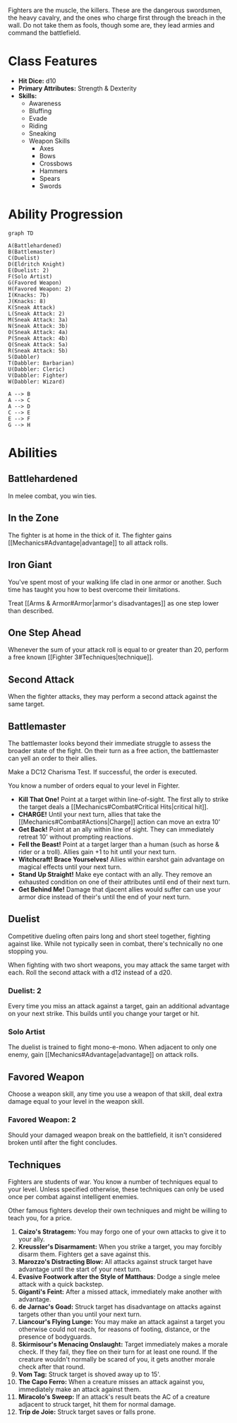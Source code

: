 Fighters are the muscle, the killers. These are the dangerous swordsmen, the heavy cavalry, and the ones who charge first through the breach in the wall. Do not take them as fools, though some are, they lead armies and command the battlefield.
# Class Features
+ **Hit Dice:** d10
+ **Primary Attributes:** Strength & Dexterity
+ **Skills:**
	+ Awareness
	+ Bluffing
	+ Evade
	+ Riding
	+ Sneaking
	+ Weapon Skills
		+ Axes
		+ Bows
		+ Crossbows
		+ Hammers
		+ Spears
		+ Swords
# Ability Progression
``` mermaid
graph TD

A(Battlehardened)
B(Battlemaster)
C(Duelist)
D(Eldritch Knight)
E(Duelist: 2)
F(Solo Artist)
G(Favored Weapon)
H(Favored Weapon: 2)
I(Knacks: 7b)
J(Knacks: 8)
K(Sneak Attack)
L(Sneak Attack: 2)
M(Sneak Attack: 3a)
N(Sneak Attack: 3b)
O(Sneak Attack: 4a)
P(Sneak Attack: 4b)
Q(Sneak Attack: 5a)
R(Sneak Attack: 5b)
S(Dabbler)
T(Dabbler: Barbarian)
U(Dabbler: Cleric)
V(Dabbler: Fighter)
W(Dabbler: Wizard)

A --> B
A --> C
A --> D
C --> E
E --> F
G --> H

```

# Abilities

## Battlehardened
In melee combat, you win ties.

## In the Zone
The fighter is at home in the thick of it. The fighter gains [[Mechanics#Advantage|advantage]] to all attack rolls.
## Iron Giant
You've spent most of your walking life clad in one armor or another. Such time has taught you how to best overcome their limitations. 

Treat [[Arms & Armor#Armor|armor's disadvantages]] as one step lower than described.
## One Step Ahead
Whenever the sum of your attack roll is equal to or greater than 20, perform a free known [[Fighter 3#Techniques|technique]].
## Second Attack
When the fighter attacks, they may perform a second attack against the same target.


## Battlemaster
The battlemaster looks beyond their immediate struggle to assess the broader state of the fight. On their turn as a free action, the battlemaster can yell an order to their allies.

Make a DC12 Charisma Test. If successful, the order is executed.

You know a number of orders equal to your level in Fighter.
+ **Kill That One!** Point at a target within line-of-sight. The first ally to strike the target deals a [[Mechanics#Combat#Critical Hits|critical hit]].
+ **CHARGE!** Until your next turn, allies that take the [[Mechanics#Combat#Actions|Charge]] action can move an extra 10'
+ **Get Back!** Point at an ally within line of sight. They can immediately retreat 10' without prompting reactions.
+ **Fell the Beast!** Point at a target larger than a human (such as horse & rider or a troll). Allies gain +1 to hit until your next turn.
+ **Witchcraft! Brace Yourselves!** Allies within earshot gain advantage on magical effects until your next turn.
+ **Stand Up Straight!** Make eye contact with an ally. They remove an exhausted condition on one of their attributes until end of their next turn.
+ **Get Behind Me!** Damage that djacent allies would suffer can use your armor dice instead of their's until the end of your next turn.
## Duelist
Competitive dueling often pairs long and short steel together, fighting against like. While not typically seen in combat, there's technically no one stopping you.

When fighting with two short weapons, you may attack the same target with each. Roll the second attack with a d12 instead of a d20.
### Duelist: 2
Every time you miss an attack against a target, gain an additional advantage on your next strike. This builds until you change your target or hit.
### Solo Artist
The duelist is trained to fight mono-e-mono. When adjacent to only one enemy, gain [[Mechanics#Advantage|advantage]] on attack rolls.
## Favored Weapon
Choose a weapon skill, any time you use a weapon of that skill, deal extra damage equal to your level in the weapon skill.
### Favored Weapon: 2
Should your damaged weapon break on the battlefield, it isn't considered broken until after the fight concludes.











## Techniques
Fighters are students of war. You know a number of techniques equal to your level. Unless specified otherwise, these techniques can only be used once per combat against intelligent enemies. 

Other famous fighters develop their own techniques and might be willing to teach you, for a price.

1. **Caizo's Stratagem:** You may forgo one of your own attacks to give it to your ally.
2. **Kreussler's Disarmament:** When you strike a target, you may forcibly disarm them. Fighters get a save against this.
3. **Marozzo's Distracting Blow:** All attacks against struck target have advantage until the start of your next turn.
4. **Evasive Footwork after the Style of Matthaus**: Dodge a single melee attack with a quick backstep.
5. **Giganti's Feint:** After a missed attack, immediately make another with advantage.
6. **de Jarnac's Goad:** Struck target has disadvantage on attacks against targets other than you until your next turn.
7. **Liancour's Flying Lunge:** You may make an attack against a target you otherwise could not reach, for reasons of footing, distance, or the presence of bodyguards.
8. **Skirmisour's Menacing Onslaught:** Target immediately makes a morale check. If they fail, they flee on their turn for at least one round. If the creature wouldn't normally be scared of you, it gets another morale check after that round.
9. **Vom Tag:** Struck target is shoved away up to 15'.
10. **The Capo Ferro:** When a creature misses an attack against you, immediately make an attack against them.
11. **Miracolo's Sweep:** If an attack's result beats the AC of a creature adjacent to struck target, hit them for normal damage.
12. **Trip de Joie:** Struck target saves or falls prone.
